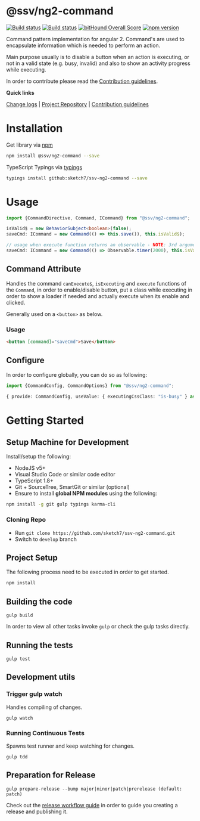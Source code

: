 [projectUri]: https://github.com/sketch7/ssv-ng2-command
[projectGit]: https://github.com/sketch7/ssv-ng2-command.git
[changeLog]: ./doc/CHANGELOG.md

[contribWiki]: ./doc/CONTRIBUTION.md
[releaseWorkflowWiki]: ./doc/RELEASE-WORKFLOW.md

[npm]: https://www.npmjs.com
[jspm]: http://jspm.io
[typings]: https://github.com/typings/typings

# @ssv/ng2-command
[![Build status](https://ci.appveyor.com/api/projects/status/2e0an5hvxtfs08mf?svg=true)](https://ci.appveyor.com/project/chiko/ssv-ng2-command)
[![Build status](https://ci.appveyor.com/api/projects/status/2e0an5hvxtfs08mf/branch/master?svg=true)](https://ci.appveyor.com/project/chiko/ssv-ng2-command/branch/master)
[![bitHound Overall Score](https://www.bithound.io/github/sketch7/ssv-ng2-command/badges/score.svg)](https://www.bithound.io/github/sketch7/ssv-ng2-command)
[![npm version](https://badge.fury.io/js/ssv-ng2-command.svg)](https://badge.fury.io/js/@ssv/ng2-core)

Command pattern implementation for angular 2. Command's are used to encapsulate information which is needed to perform an action.

Main purpose usually is to disable a button when an action is executing, or not in a valid state (e.g. busy, invalid) and also to show an activity progress while executing.


In order to contribute please read the [Contribution guidelines][contribWiki].

**Quick links**

[Change logs][changeLog] | [Project Repository][projectUri] | [Contribution guidelines][contribWiki]

# Installation

Get library via [npm]
```bash
npm install @ssv/ng2-command --save
```

TypeScript Typings via [typings]
```bash
typings install github:sketch7/ssv-ng2-command --save
```

# Usage

```ts
import {CommandDirective, Command, ICommand} from "@ssv/ng2-command";

isValid$ = new BehaviorSubject<boolean>(false);
saveCmd: ICommand = new Command(() => this.save()), this.isValid$);

// usage when execute function returns an observable - NOTE: 3rd argument must be true!
saveCmd: ICommand = new Command(() => Observable.timer(2000), this.isValid$, true);
```

## Command Attribute
Handles the command `canExecute$`, `isExecuting` and `execute` functions of the `Command`, in order to 
enable/disable button, put a class while executing in order to show a loader if needed and actually execute
when its enable and clicked.

Generally used on a `<button>` as below.

### Usage

```html
<button [command]="saveCmd">Save</button>
```

## Configure
In order to configure globally, you can do so as following:

```ts
import {CommandConfig, CommandOptions} from "@ssv/ng2-command";

{ provide: CommandConfig, useValue: { executingCssClass: "is-busy" } as CommandOptions }
```


# Getting Started

## Setup Machine for Development
Install/setup the following:

- NodeJS v5+
- Visual Studio Code or similar code editor
- TypeScript 1.8+
- Git + SourceTree, SmartGit or similar (optional)
- Ensure to install **global NPM modules** using the following:


```bash
npm install -g git gulp typings karma-cli
```


### Cloning Repo

- Run `git clone https://github.com/sketch7/ssv-ng2-command.git`
- Switch to `develop` branch


## Project Setup
The following process need to be executed in order to get started.

```bash
npm install
```


## Building the code

```
gulp build
```
In order to view all other tasks invoke `gulp` or check the gulp tasks directly.

## Running the tests

```
gulp test
```


## Development utils

### Trigger gulp watch
Handles compiling of changes.
```
gulp watch
```


### Running Continuous Tests
Spawns test runner and keep watching for changes.
```
gulp tdd
```


## Preparation for Release

```
gulp prepare-release --bump major|minor|patch|prerelease (default: patch)
```
Check out the [release workflow guide][releaseWorkflowWiki] in order to guide you creating a release and publishing it.